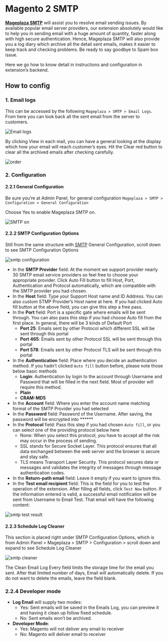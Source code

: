 # Magento 2 SMTP

**[Mageplaza SMTP](https://www.mageplaza.com/magento-2-smtp/)** will assist you to resolve email sending issues. By available popular email server providers, our extension absolutely would like to help you in sending email with a huge amount of quantity, faster along with high secure authentication. Hence, Mageplaza SMTP will also provide you a log diary which archive all the detail sent emails, makes it easier to keep track and checking problems. Be ready to say goodbye to Spam box issue.


Here we go how to know detail in instructions and configuration in extension’s backend.

## How to config

### 1. Email logs

This can be accessed by the following  `Mageplaza > SMTP > Email Logs`. From here you can look back all the sent email from the server to customers.

![Email logs](https://i.imgur.com/k5KfDLL.png)

By clicking View in each mail, you can have a general looking at the display which how your email will reach customer’s eyes.
Hit the Clear red button to clear all the archived emails after checking carefully.

![order](https://i.imgur.com/5eos9R7.png)

### 2. Configuration

#### 2.2.1 General Configuration

Be sure you’re at Admin Panel, for general configuration `Mageplaza > SMTP > Configuration > General Configuration`

Choose Yes to enable Mageplaza SMTP on.

![SMTP on](http://i.imgur.com/4jN9BIx.png)

#### 2.2.2 SMTP Configuration Options
Still from the same structure with [SMTP](https://github.com/mageplaza/magento-2-smtp) General Configuration, scroll down to see  SMTP Configuration Options

![smtp configuration](https://i.imgur.com/VnCM6SB.png)

* In the **SMTP Provider** field: At the moment we support provider nearly 30 SMTP email service providers so feel free to choose your appropriate provider. Click Auto Fill button to fill Host, Port, Authentication and  Protocol automatically, which are compatible with the SMTP provider you had chosen. 
* In the **Host** field: Type your Support Host name and ID Address. You can also custom STMP Provider’s Host name at here. If you had clicked Auto fill button at the above field, you can give this step a free pass.
* In the **Port** field: Port is a specific gate where emails will be sent through. You can also pass this step if you had choose Auto fill from the first place. In general, there will be 3 kinds of Default Port
  * **Port 25**: Emails sent by other Protocol which different SSL will be sent through this portal
  * **Port 465**: Emails sent by other Protocol SSL will be sent through this portal
  * **Port 578**: Emails sent by other Protocol TLS will be sent through this portal
* In the **Authentication** field: Place where you decide an authentication method. If you hadn’t clicked ``Auto fill`` button before, please note those below basic methods
  * **Login**: Authentication by login to the account through Username and Password that will be filled in the next field. Most of provider will require this method.
  * **Plain**
  * **CRAM-MD5**
* In the **Account** field: Where you enter the account name matching format of the SMTP Provider you had selected
* In the **Password** field: Password of the Username. After saving, the password will be encrypted into ******
* In the **Protocol** field: Pass this step if you had chosen ``Auto fill``, or you can select one of the providing protocol below here
  * None: When you select this protocol, you have to accept all the risk may occur in the process of sending.
  * SSL stands for Secure Socket Layer. This protocol ensures that all data exchanged between the web server and the browser is secure and stay safe.
  * TLS means Transport Layer Security. This protocol secures data or messages and validates the integrity of messages through message authentication codes.
* In the **Return-path email** field: Leave it empty if you want to ignore this.
* In the **Test email recipient** field: This is the field for you to test the operation of the extension. After filling all fields, click ``Test Now`` button. If the information entered is valid, a successful email notification will be sent from Username to Email Test. That email will have the following content:

![smtp test result](https://i.imgur.com/D0cw3ta.png)


#### 2.2.3 Schedule Log Cleaner

This section is placed right under SMTP Configuration Options, which is from Admin Panel > Mageplaza > SMTP > Configuration > scroll down and expand to see Schedule Log Cleaner

![smtp cleaner](https://i.imgur.com/lK28kKF.png)

The Clean Email Log Every field limits the storage time for the email you sent. After that limited number of days, Email will automatically delete. If you do not want to delete the emails, leave the field blank.


### 2.2.4 Developer mode

* **Log Email** will supply two modes:
  * Yes: Sent emails will be saved in the Emails Log, you can preview it and having it clean up follow fixed schedule.
  * No: Sent emails won’t be archived.
* **Developer Mode**:
  * Yes: Magento will not deliver any email to receiver
  * No: Magento will deliver email to receiver
